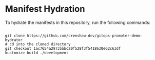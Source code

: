 
# Manifest Hydration

To hydrate the manifests in this repository, run the following commands:

```shell

git clone https://github.com/crenshaw-dev/gitops-promoter-demo-hydrator
# cd into the cloned directory
git checkout 1ac7654a2973bbbc20f528f3f5418630e62c63df
kustomize build ./development
```